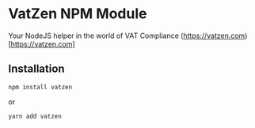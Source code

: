 # VatZen NPM Module

Your NodeJS helper in the world of VAT Compliance (https://vatzen.com)[https://vatzen.com]

## Installation

```
npm install vatzen
```

or

```
yarn add vatzen
```